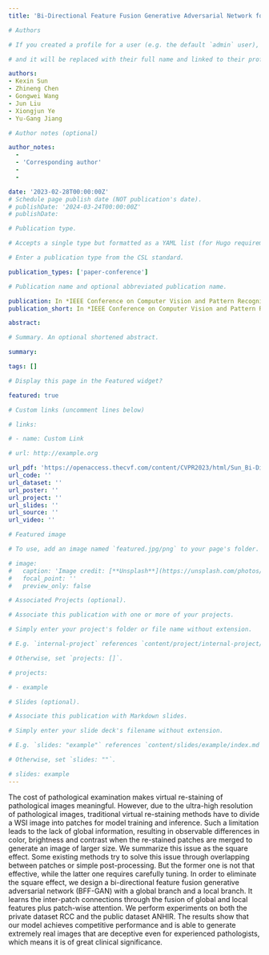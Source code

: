 ```yaml
---
title: 'Bi-Directional Feature Fusion Generative Adversarial Network for Ultra-High Resolution Pathological Image Virtual Re-Staining'

# Authors

# If you created a profile for a user (e.g. the default `admin` user), write the username (folder name) here

# and it will be replaced with their full name and linked to their profile.

authors:
- Kexin Sun
- Zhineng Chen
- Gongwei Wang
- Jun Liu
- Xiongjun Ye
- Yu-Gang Jiang

# Author notes (optional)

author_notes:
  - 
  - 'Corresponding author'
  - 
  - 

date: '2023-02-28T00:00:00Z'
# Schedule page publish date (NOT publication's date).
# publishDate: '2024-03-24T00:00:00Z'
# publishDate: 

# Publication type.

# Accepts a single type but formatted as a YAML list (for Hugo requirements).

# Enter a publication type from the CSL standard.

publication_types: ['paper-conference']

# Publication name and optional abbreviated publication name.

publication: In *IEEE Conference on Computer Vision and Pattern Recognition (CVPR) 2023*
publication_short: In *IEEE Conference on Computer Vision and Pattern Recognition (CVPR) 2023*

abstract: 

# Summary. An optional shortened abstract.

summary: 

tags: []

# Display this page in the Featured widget?

featured: true

# Custom links (uncomment lines below)

# links:

# - name: Custom Link

# url: http://example.org

url_pdf: 'https://openaccess.thecvf.com/content/CVPR2023/html/Sun_Bi-Directional_Feature_Fusion_Generative_Adversarial_Network_for_Ultra-High_Resolution_Pathological_CVPR_2023_paper.html'
url_code: ''
url_dataset: ''
url_poster: ''
url_project: ''
url_slides: ''
url_source: ''
url_video: ''

# Featured image

# To use, add an image named `featured.jpg/png` to your page's folder.

# image:
#   caption: 'Image credit: [**Unsplash**](https://unsplash.com/photos/pLCdAaMFLTE)'
#   focal_point: ''
#   preview_only: false

# Associated Projects (optional).

# Associate this publication with one or more of your projects.

# Simply enter your project's folder or file name without extension.

# E.g. `internal-project` references `content/project/internal-project/index.md`.

# Otherwise, set `projects: []`.

# projects:

# - example

# Slides (optional).

# Associate this publication with Markdown slides.

# Simply enter your slide deck's filename without extension.

# E.g. `slides: "example"` references `content/slides/example/index.md`.

# Otherwise, set `slides: ""`.

# slides: example
---
```


The cost of pathological examination makes virtual re-staining of pathological images meaningful. However, due to the ultra-high resolution of pathological images, traditional virtual re-staining methods have to divide a WSI image into patches for model training and inference. Such a limitation leads to the lack of global information, resulting in observable differences in color, brightness and contrast when the re-stained patches are merged to generate an image of larger size. We summarize this issue as the square effect. Some existing methods try to solve this issue through overlapping between patches or simple post-processing. But the former one is not that effective, while the latter one requires carefully tuning. In order to eliminate the square effect, we design a bi-directional feature fusion generative adversarial network (BFF-GAN) with a global branch and a local branch. It learns the inter-patch connections through the fusion of global and local features plus patch-wise attention. We perform experiments on both the private dataset RCC and the public dataset ANHIR. The results show that our model achieves competitive performance and is able to generate extremely real images that are deceptive even for experienced pathologists, which means it is of great clinical significance.